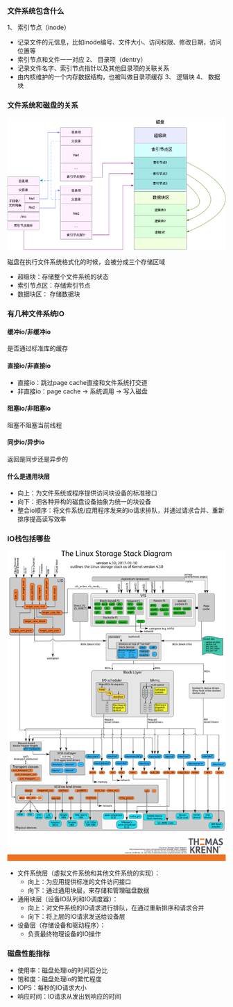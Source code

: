 

### 文件系统包含什么

1、 索引节点（inode）
- 记录文件的元信息，比如inode编号、文件大小、访问权限、修改日期，访问位置等
- 索引节点和文件一一对应
2、 目录项（dentry）
- 记录文件名字、索引节点指针以及其他目录项的关联关系
- 由内核维护的一个内存数据结构，也被叫做目录项缓存
3、 逻辑块
4、 数据块

### 文件系统和磁盘的关系

![](./fs_disk.png)


磁盘在执行文件系统格式化的时候，会被分成三个存储区域
- 超级块：存储整个文件系统的状态
- 索引节点区：存储索引节点
- 数据块区： 存储数据块


### 有几种文件系统IO

#### 缓冲io/非缓冲io

是否通过标准库的缓存

#### 直接io/非直接io

- 直接io：跳过page cache直接和文件系统打交道
- 非直接io：page cache -> 系统调用 -> 写入磁盘


#### 阻塞io/非阻塞io

阻塞不阻塞当前线程

#### 同步io/异步io

返回是同步还是异步的


#### 什么是通用块层

- 向上：为文件系统或程序提供访问块设备的标准接口
- 向下：把各种异构的磁盘设备抽象为统一的块设备
- 整合io顺序：将文件系统/应用程序发来的io请求排队，并通过请求合并、重新排序提高读写效率

### IO栈包括哪些

![](./io_stack.png)

- 文件系统层（虚拟文件系统和其他文件系统的实现）：
    + 向上：为应用提供标准的文件访问接口
    + 向下：通过通用块层，来存储和管理磁盘数据
- 通用块层（设备IO队列和IO调度器）：
    + 向上：对文件系统的IO请求进行排队，在通过重新排序和请求合并
    + 向下：将上层的IO请求发送给设备层
- 设备层（存储设备和驱动程序）：
    + 负责最终物理设备的IO操作

### 磁盘性能指标

- 使用率：磁盘处理io的时间百分比
- 饱和度：磁盘处理io的繁忙程度
- IOPS：每秒的IO请求大小
- 响应时间：IO请求从发出到响应的时间

